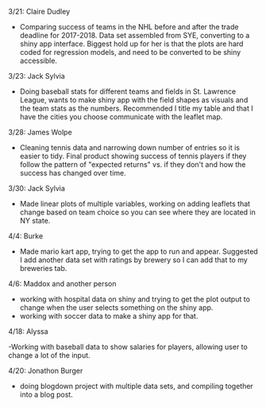 
3/21: Claire Dudley 

- Comparing success of teams in the NHL before and after the trade deadline for 2017-2018. Data set assembled from SYE, converting to a shiny app interface. Biggest hold up for her is that the plots are hard coded for regression models, and need to be converted to be shiny accessible. 

3/23: Jack Sylvia

- Doing baseball stats for different teams and fields in St. Lawrence League, wants to make shiny app with the field shapes as visuals and the team stats as the numbers. Recommended I title my table and that I have the cities you choose communicate with the leaflet map.

3/28: James Wolpe

- Cleaning tennis data and narrowing down number of entries so it is easier to tidy. Final product showing success of tennis players if they follow the pattern of "expected returns" vs. if they don't and how the success has changed over time.

3/30: Jack Sylvia

- Made linear plots of multiple variables, working on adding leaflets that change based on team choice so you can see where they are located in NY state.

4/4:  Burke

- Made mario kart app, trying to get the app to run and appear. Suggested I add another data set with ratings by brewery so I can add that to my breweries tab.

4/6: Maddox and another person

- working with hospital data on shiny and trying to get the plot output to change when the user selects something on the shiny app.
- working with soccer data to make a shiny app for that.

4/18: Alyssa

-Working with baseball data to show salaries for players, allowing user to change a lot of the input.

4/20: Jonathon Burger

- doing blogdown project with multiple data sets, and compiling together into a blog post.